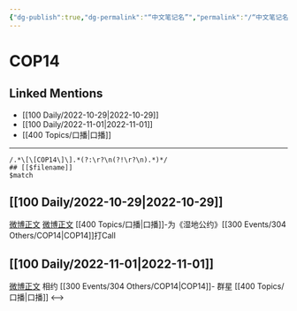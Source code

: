 ```yaml
---
{"dg-publish":true,"dg-permalink":"“中文笔记名”","permalink":"/“中文笔记名”/"}
---
```


# COP14

## Linked Mentions
- [[100 Daily/2022-10-29\|2022-10-29]]
- [[100 Daily/2022-11-01\|2022-11-01]]
- [[400 Topics/口播\|口播]]


---

```expander
/.*\[\[COP14\]\].*(?:\r?\n(?!\r?\n).*)*/
## [[$filename]]
$match
```
## [[100 Daily/2022-10-29\|2022-10-29]]

[微博正文](http://weibo.com/3233340470/MczgCzN8z) [微博正文](http://weibo.com/2809094160/McAtRuH1M) [[400 Topics/口播\|口播]]-为《湿地公约》[[300 Events/304 Others/COP14\|COP14]]打Call

## [[100 Daily/2022-11-01\|2022-11-01]]

[微博正文](https://m.weibo.cn/2286908003/4830949995713603) 相约 [[300 Events/304 Others/COP14\|COP14]]- 群星 [[400 Topics/口播\|口播]]
<-->
